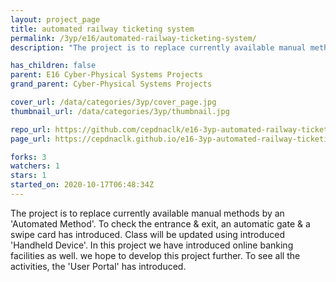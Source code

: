 ```yaml
---
layout: project_page
title: automated railway ticketing system
permalink: /3yp/e16/automated-railway-ticketing-system/
description: "The project is to replace currently available manual methods by an 'Automated Method'. To check the entrance & exit, an automatic gate & a swipe card has introduced. Class will be updated using introduced 'Handheld Device'. In this project we have introduced online banking facilities as well. we hope to develop this project further. To see all the activities, the 'User Portal' has introduced.    "

has_children: false
parent: E16 Cyber-Physical Systems Projects
grand_parent: Cyber-Physical Systems Projects

cover_url: /data/categories/3yp/cover_page.jpg
thumbnail_url: /data/categories/3yp/thumbnail.jpg

repo_url: https://github.com/cepdnaclk/e16-3yp-automated-railway-ticketing-system
page_url: https://cepdnaclk.github.io/e16-3yp-automated-railway-ticketing-system

forks: 3
watchers: 1
stars: 1
started_on: 2020-10-17T06:48:34Z
---
```

The project is to replace currently available manual methods by an 'Automated Method'. To check the entrance & exit, an automatic gate & a swipe card has introduced. Class will be updated using introduced 'Handheld Device'. In this project we have introduced online banking facilities as well. we hope to develop this project further. To see all the activities, the 'User Portal' has introduced.    

